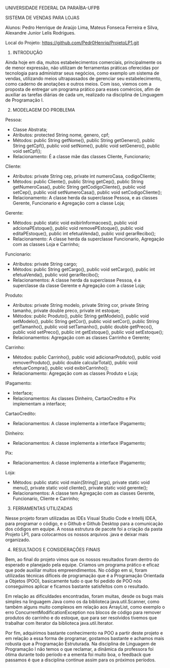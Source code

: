 UNIVERSIDADE FEDERAL DA PARAÍBA-UFPB

SISTEMA DE VENDAS PARA LOJAS


Alunos: Pedro Henrique de Araújo Lima,
 Mateus Fonseca Ferreira e Silva,
Alexandre Junior Lelis Rodrigues.


Local do Projeto: https://github.com/Pedr0Henriq/ProjetoLP1.git



1.	INTRODUÇÃO

Ainda hoje em dia, muitos estabelecimentos comerciais, principalmente os de menor expressão, não utilizam de ferramentas práticas oferecidas por tecnologia para administrar seus negócios, como exemplo um sistema de vendas, utilizando meios ultrapassados de gerenciar seu estabelecimento, como caderno de anotações e outros meios. Com isso, viemos com a proposta de entregar um programa prático para esses comércios, afim de auxiliar as tarefas diárias de cada um, realizado na disciplina de Linguagem de Programação I.

2.	MODELAGEM DO PROBLEMA

Pessoa: 
- Classe Abstrata;
- Atributos: protected String nome, genero, cpf;
- Métodos: public String getNome(), public String getGenero(), public String getCpf(), public void setNome(), public void setGenero(), public void setCpf();
- Relacionamento: É a classe mãe das classes Cliente, Funcionario;

Cliente:
- Atributos: private String cep, private int numeroCasa, codigoCliente;
- Métodos: public Cliente(), public String getCep(), public String getNumeroCasa(), public String getCodigoCliente(), public void setCep(), public void setNumeroCasa(), public void setCodigoCliente();
- Relacionamento: A classe herda da superclasse Pessoa, e as classes Gerente, Funcionario e Agregação com a classe Loja;

Gerente: 
- Métodos: public static void exibirInformacoes(), public void adcionaPEstoque(), public void removePEstoque(), public void editaPEstoque(), public int efetuaVenda(), public void gerarRecibo();
- Relacionamento: A classe herda da superclasse Funcionario, Agregação com as classes Loja e Carrinho;

Funcionario:
- Atributos: private String cargo;
- Métodos: public String getCargo(), public void setCargo(), public int efetuaVenda(), public void gerarRecibo();
- Relacionamentos: A classe herda da superclasse Pessoa, é a superclasse da classe Gerente e Agregação com a classe Loja; 

Produto:
- Atributos: private String modelo, private String cor, private String tamanho, private double preco, private int estoque;
- Métodos: public Produto(), public String getModelo(), public void setModelo(), public String getCor(), public void setCor(), public String getTamanho(), public void setTamanho(), public double getPreco(), public void setPreco(), public int getEstoque(), public void setEstoque();
- Relacionamentos: Agregação com as classes Carrinho e Gerente;

Carrinho:
- Métodos: public Carrinho(), public void adicionarProduto(), public void removerProduto(), public double calcularTotal(), public void efetuarCompra(), public void exibirCarrinho();
- Relacionamento: Agregação com as classes Produto e Loja;

IPagamento:
- Interface;
- Relacionamentos: As classes Dinheiro, CartaoCredito e Pix implementam a interface;

CartaoCredito:
- Relacionamentos: A classe implementa a interface IPagamento;

Dinheiro: 
- Relacionamentos: A classe implementa a interface IPagamento;

Pix:
- Relacionamentos: A classe implementa a interface IPagamento;

Loja:
- Métodos: public static void main(String[] args), private static void menu(), private static void cliente(), private static void gerente();
- Relacionamentos: A classe tem Agregação com as classes Gerente, Funcionario, Cliente e Carrinho;

3.	FERRAMENTAS UTILIZADAS

Nesse projeto foram utilizadas as IDEs Visual Studio Code e Intellij IDEA, para programar o código, e o Github e Github Desktop para a comunicação dos códigos em equipe. A nossa estrutura de pacote foi a criação da pasta Projeto LP1, para colocarmos os nossos arquivos .java e deixar mais organizado.

4.	RESULTADOS E CONSIDERAÇÕES FINAIS

Bem, ao final do projeto vimos que os nossos resultados foram dentro do esperado e planejado pela equipe. Criamos um programa prático e eficaz que pode auxiliar muitos empreendimentos. No código em si, foram utilizadas técnicas difíceis de programação que é a Programação Orientada a Objetos (POO), basicamente tudo o que foi pedido de POO nós conseguimos aplicar e ficamos bastante satisfeitos com o resultado. 

Em relação as dificuldades encontradas, foram muitas, desde os bugs mais simples na linguagem Java como os da biblioteca java.util.Scanner, como também alguns muito complexos em relação aos ArrayList, como exemplo o erro ConcurrentModificationException nos blocos de código para remover produtos do carrinho e do estoque, que para ser resolvidos tivemos que trabalhar com Iterator da biblioteca java.util.Iterator.

Por fim, adquirimos bastante conhecimento na POO a partir deste projeto e em relação a essa forma de programar, gostamos bastante e achamos mais robusta que a Programação Estruturada. Na disciplina de Linguagem de Programação I não temos o que reclamar, a dinâmica da professora foi ótima durante todo período e a ementa foi muito boa, o feedback que passamos é que a disciplina continue assim para os próximos períodos.



